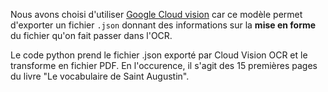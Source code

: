 Nous avons choisi d'utiliser [Google Cloud vision](https://cloud.google.com/vision?hl=fr) car ce modèle permet d'exporter un fichier `.json` donnant des informations sur la **mise en forme** du fichier qu'on fait passer dans l'OCR.

Le code python prend le fichier .json exporté par Cloud Vision OCR et le transforme en fichier PDF.
En l'occurence, il s'agit des 15 premières pages du livre "Le vocabulaire de Saint Augustin".
